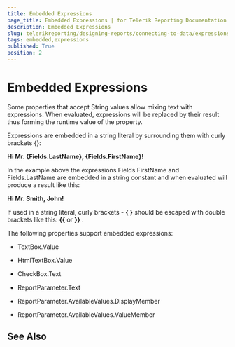 ```yaml
---
title: Embedded Expressions
page_title: Embedded Expressions | for Telerik Reporting Documentation
description: Embedded Expressions
slug: telerikreporting/designing-reports/connecting-to-data/expressions/using-expressions/embedded-expressions
tags: embedded,expressions
published: True
position: 2
---
```


# Embedded Expressions



Some properties that accept String values allow mixing text with 		expressions. When evaluated, expressions will be replaced by their 		result thus forming the runtime value of the property.

Expressions are embedded in a string literal by surrounding them 		with curly brackets {}:

__Hi Mr. {Fields.LastName}, {Fields.FirstName}!__ 

In the example above the expressions Fields.FirstName and 		Fields.LastName are embedded in a string constant and when evaluated will 		produce a result like this:

__Hi Mr. Smith, John!__ 

If used in a string literal, curly brackets - __{ }__  should be escaped 		with double brackets like this: __{{__  or __}}__ .

The following properties support embedded expressions:

* TextBox.Value

* HtmlTextBox.Value

* CheckBox.Text

* ReportParameter.Text

* ReportParameter.AvailableValues.DisplayMember

* ReportParameter.AvailableValues.ValueMember

## See Also

